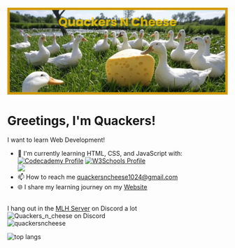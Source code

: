 [![Masterhead](./images/QuackersNCheeseBanner.jpg)]()
# Greetings, I'm Quackers! 
I want to learn Web Development!<br>
- 🔭 I'm currently learning HTML, CSS, and JavaScript with: <br>
[![Codecademy Profile](https://www.vectorlogo.zone/logos/codecademy/codecademy-ar21.svg)](https://www.codecademy.com/profiles/Quackers_n_Cheese)
[![W3Schools Profile](https://www.vectorlogo.zone/logos/w3schools/w3schools-ar21.svg)](https://www.w3profile.com/QuackersNCheese)<br>
[<img src="https://www.codewars.com/users/QuackersNCheese/badges/small">](https://www.codewars.com/users/QuackersNCheese)
- 📫 How to reach me [quackersncheese1024@gmail.com](mailto:quackersncheese1024@gmail.com)
- 🌐 I share my learning journey on my [Website](https://quackersncheese.github.io/QuackersNCheese/)<br><br>

I hang out in the [MLH Server](https://discord.gg/mlh) on Discord a lot<br>
<img src="https://discord.c99.nl/widget/theme-3/1315926330205929508.png"  alt="Quackers_n_cheese on Discord" />  <br>
<img src="https://komarev.com/ghpvc/?username=quackersncheese&label=Profile%20views&color=0e75b6&style=flat" alt="quackersncheese" />

<img src="https://github-readme-stats-salesp07.vercel.app/api/top-langs/?username=QuackersNCheese&langs_count=10&layout=compact&theme=react&border_radius=10&size_weight=0.5&count_weight=0.5&exclude_repo=github-readme-stats" alt="top langs" />
